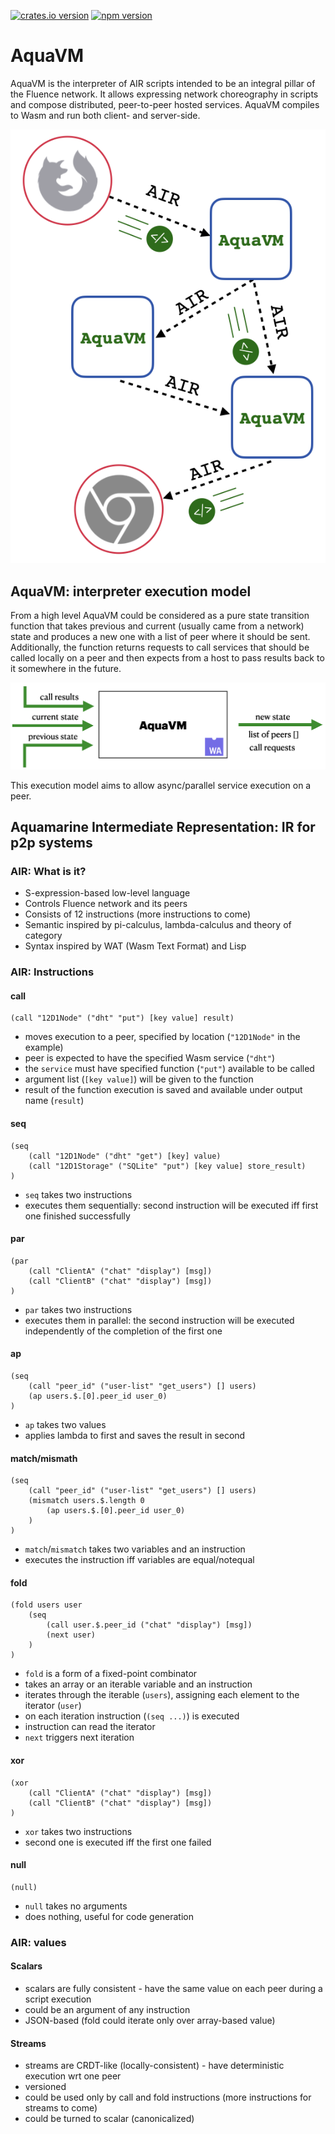 [![crates.io version](https://img.shields.io/crates/v/air-interpreter-wasm?style=flat-square)](https://crates.io/crates/air-interpreter-wasm)
[![npm version](https://img.shields.io/npm/v/@fluencelabs/avm)](https://www.npmjs.com/package/@fluencelabs/avm)

# AquaVM

AquaVM is the interpreter of AIR scripts intended to be an integral pillar of the Fluence network. It allows expressing network choreography in scripts and compose distributed, peer-to-peer hosted services. AquaVM compiles to Wasm and run both client- and server-side.

<img alt="interpreter execution model" src="images/air_model.png"/>

## AquaVM: interpreter execution model

From a high level AquaVM could be considered as a pure state transition function that takes previous and current (usually came from a network) state and produces a new one with a list of peer where it should be sent. Additionally, the function returns requests to call services that should be called locally on a peer and then expects from a host to pass results back to it somewhere in the future.

<img alt="interpreter execution model" src="images/interpreter_em.png" width="670"/>

This execution model aims to allow async/parallel service execution on a peer.

## Aquamarine Intermediate Representation: IR for p2p systems

### AIR: What is it?

- S-expression-based low-level language
- Controls Fluence network and its peers
- Consists of 12 instructions (more instructions to come)
- Semantic inspired by pi-calculus, lambda-calculus and theory of category
- Syntax inspired by WAT (Wasm Text Format) and Lisp

### AIR: Instructions
#### call

```wasm
(call "12D1Node" ("dht" "put") [key value] result)
```

- moves execution to a peer, specified by location (`"12D1Node"` in the example)
- peer is expected to have the specified Wasm service (`"dht"`)
- the `service` must have specified function (`"put"`) available to be called
- argument list (`[key value]`) will be given to the function
- result of the function execution is saved and available under output name (`result`)

#### seq

```wasm
(seq
    (call "12D1Node" ("dht" "get") [key] value)
    (call "12D1Storage" ("SQLite" "put") [key value] store_result)
)
```

- `seq` takes two instructions
- executes them sequentially: second instruction will be executed iff first one finished successfully

#### par

```wasm
(par
    (call "ClientA" ("chat" "display") [msg])
    (call "ClientB" ("chat" "display") [msg])
)
```

- `par` takes two instructions
- executes them in parallel: the second instruction will be executed independently of the completion of the first one

#### ap

```wasm
(seq
    (call "peer_id" ("user-list" "get_users") [] users)
    (ap users.$.[0].peer_id user_0)
)
```

- `ap` takes two values
- applies lambda to first and saves the result in second

#### match/mismath

```wasm
(seq
    (call "peer_id" ("user-list" "get_users") [] users)
    (mismatch users.$.length 0
        (ap users.$.[0].peer_id user_0)
    )
)
```

- `match`/`mismatch` takes two variables and an instruction
- executes the instruction iff variables are equal/notequal

#### fold

```wasm
(fold users user
    (seq
        (call user.$.peer_id ("chat" "display") [msg])
        (next user)
    )
)
```

- `fold` is a form of a fixed-point combinator
- takes an array or an iterable variable and an instruction
- iterates through the iterable (`users`), assigning each element to the iterator (`user`) 
- on each iteration instruction (`(seq ...)`) is executed
- instruction can read the iterator
- `next` triggers next iteration

#### xor

```wasm
(xor
    (call "ClientA" ("chat" "display") [msg])
    (call "ClientB" ("chat" "display") [msg])
)
```

- `xor` takes two instructions
- second one is executed iff the first one failed

#### null

```wasm
(null)
```

- `null` takes no arguments
- does nothing, useful for code generation

### AIR: values
#### Scalars

- scalars are fully consistent - have the same value on each peer during a script execution
- could be an argument of any instruction
- JSON-based (fold could iterate only over array-based value)

#### Streams

- streams are CRDT-like (locally-consistent) - have deterministic execution wrt one peer
- versioned
- could be used only by call and fold instructions (more instructions for streams to come)
- could be turned to scalar (canonicalized)
